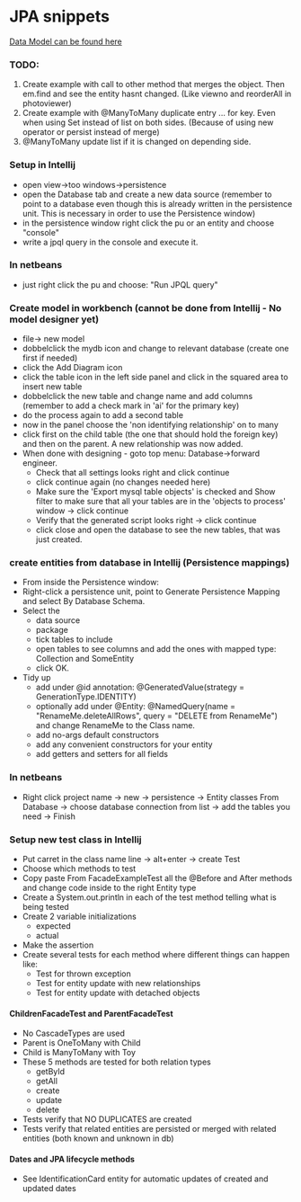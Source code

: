 
# JPA snippets
[Data Model can be found here](https://docs.google.com/document/d/1YrsGp67ODMlHHbDClwyhpK8TGJNa-SSCszltG6kHtQY/edit?usp=sharing)

### TODO: 
1. Create example with call to other method that merges the object. Then em.find and see the entity hasnt changed. (Like viewno and reorderAll in photoviewer)
2. Create example with @ManyToMany duplicate entry ... for key. Even when using Set instead of list on both sides. (Because of using new operator or persist instead of merge)
3. @ManyToMany update list if it is changed on depending side.

### Setup in Intellij
- open view->too windows->persistence
- open the Database tab and create a new data source (remember to point to a database even though this is already written in the persistence unit. This is necessary in order to use the Persistence window)
- in the persistence window right click the pu or an entity and choose "console"
- write a jpql query in the console and execute it.
### In netbeans
- just right click the pu and choose: "Run JPQL query"

### Create model in workbench (cannot be done from Intellij - No model designer yet)
- file-> new model
- dobbelclick the mydb icon and change to relevant database (create one first if needed)
- click the Add Diagram icon
- click the table icon in the left side panel and click in the squared area to insert new table
- dobbelclick the new table and change name and add columns (remember to add a check mark in 'ai' for the primary key)
- do the process again to add a second table
- now in the panel choose the 'non identifying relationship' on to many
- click first on the child table (the one that should hold the foreign key) and then on the parent. A new relationship was now added.
- When done with designing - goto top menu: Database->forward engineer.
  - Check that all settings looks right and click continue
  - click continue again (no changes needed here)
  - Make sure the 'Export mysql table objects' is checked and Show filter to make sure that all your tables are in the 'objects to process' window -> click continue
  - Verify that the generated script looks right -> click continue
  - click close and open the database to see the new tables, that was just created.

### create entities from database in Intellij (Persistence mappings)
- From inside the Persistence window:
- Right-click a persistence unit, point to Generate Persistence Mapping and select By Database Schema.
- Select the 
  - data source 
  - package
  - tick tables to include
  - open tables to see columns and add the ones with mapped type: Collection<SomeEntity> and SomeEntity
  - click OK.
- Tidy up
  - add under @id annotation: @GeneratedValue(strategy = GenerationType.IDENTITY)
  - optionally add under @Entity: @NamedQuery(name = "RenameMe.deleteAllRows", query = "DELETE from RenameMe") and change RenameMe to the Class name.
  - add no-args default constructors
  - add any convenient constructors for your entity
  - add getters and setters for all fields
### In netbeans
- Right click project name -> new -> persistence -> Entity classes From Database -> choose database connection from list -> add the tables you need -> Finish

### Setup new test class in Intellij
- Put carret in the class name line -> alt+enter -> create Test
- Choose which methods to test
- Copy paste From FacadeExampleTest all the @Before and After methods and change code inside to the right Entity type
- Create a System.out.println in each of the test method telling what is being tested
- Create 2 variable initializations
  - expected
  - actual
- Make the assertion
- Create several tests for each method where different things can happen like:
  - Test for thrown exception
  - Test for entity update with new relationships
  - Test for entity update with detached objects

#### ChildrenFacadeTest and ParentFacadeTest
- No CascadeTypes are used
- Parent is OneToMany with Child
- Child is ManyToMany with Toy
- These 5 methods are tested for both relation types
  - getById
  - getAll
  - create
  - update
  - delete
- Tests verify that NO DUPLICATES are created
- Tests verify that related entities are persisted or merged with related entities (both known and unknown in db)

#### Dates and JPA lifecycle methods
- See IdentificationCard entity for automatic updates of created and updated dates
